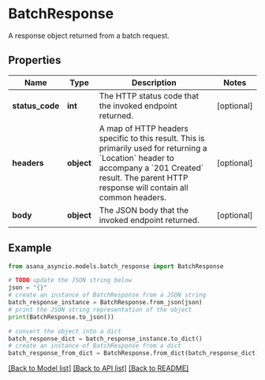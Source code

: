 # BatchResponse

A response object returned from a batch request.

## Properties

Name | Type | Description | Notes
------------ | ------------- | ------------- | -------------
**status_code** | **int** | The HTTP status code that the invoked endpoint returned. | [optional] 
**headers** | **object** | A map of HTTP headers specific to this result. This is primarily used for returning a &#x60;Location&#x60; header to accompany a &#x60;201 Created&#x60; result.  The parent HTTP response will contain all common headers. | [optional] 
**body** | **object** | The JSON body that the invoked endpoint returned. | [optional] 

## Example

```python
from asana_asyncio.models.batch_response import BatchResponse

# TODO update the JSON string below
json = "{}"
# create an instance of BatchResponse from a JSON string
batch_response_instance = BatchResponse.from_json(json)
# print the JSON string representation of the object
print(BatchResponse.to_json())

# convert the object into a dict
batch_response_dict = batch_response_instance.to_dict()
# create an instance of BatchResponse from a dict
batch_response_from_dict = BatchResponse.from_dict(batch_response_dict)
```
[[Back to Model list]](../README.md#documentation-for-models) [[Back to API list]](../README.md#documentation-for-api-endpoints) [[Back to README]](../README.md)



